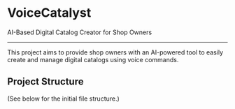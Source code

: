 # VoiceCatalyst

AI-Based Digital Catalog Creator for Shop Owners

---

This project aims to provide shop owners with an AI-powered tool to easily create and manage digital catalogs using voice commands.

## Project Structure

(See below for the initial file structure.) 